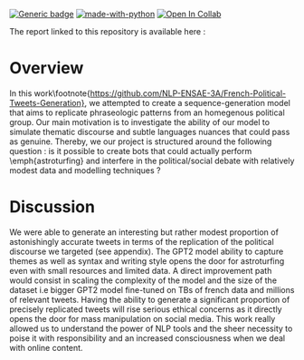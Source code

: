 [![Generic badge](https://img.shields.io/badge/ENSAE-ML%20for%20NLP-blue.svg)](https://shields.io/)
[![made-with-python](https://img.shields.io/badge/Made%20with-Python-red.svg)](#python) [![Open In Collab](https://colab.research.google.com/assets/colab-badge.svg)](https://colab.research.google.com/github/Naereen/badges)


The report linked to this repository is available here : 

# Overview
In this work\footnote{https://github.com/NLP-ENSAE-3A/French-Political-Tweets-Generation}, we attempted to create a sequence-generation model that aims to replicate phraseologic patterns from an homegenous
political group. Our main motivation is to investigate the ability of our model to simulate thematic discourse and subtle languages nuances that could pass as genuine. Thereby, we our project is structured around the following question : is it possible to create bots that could actually perform \emph{astroturfing} and interfere in the political/social debate with relatively modest data and modelling techniques ?

# Discussion

We were able to generate an interesting but rather
modest proportion of astonishingly accurate
tweets in terms of the replication of the political
discourse we targeted (see appendix). The GPT2
model ability to capture themes as well as syntax
and writing style opens the door for astroturfing
even with small resources and limited data.
A direct improvement path would consist in
scaling the complexity of the model and the size
of the dataset i.e bigger GPT2 model fine-tuned
on TBs of french data and millions of relevant
tweets. Having the ability to generate a significant
proportion of precisely replicated tweets will rise
serious ethical concerns as it directly opens the
door for mass manipulation on social media. This
work really allowed us to understand the power of
NLP tools and the sheer necessity to poise it with
responsibility and an increased consciousness
when we deal with online content.
